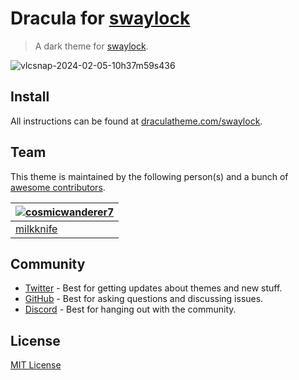 # Dracula for [swaylock](https://github.com/mortie/swaylock-effects)

> A dark theme for [swaylock](https://github.com/mortie/swaylock-effects).

![vlcsnap-2024-02-05-10h37m59s436](https://github.com/cosmicwanderer7/swaylock-effects/assets/65147258/3919e469-83f9-4678-b600-4d2ce7a7d8ce)

## Install

All instructions can be found at [draculatheme.com/swaylock](https://draculatheme.com/swaylock).

## Team

This theme is maintained by the following person(s) and a bunch of [awesome contributors](https://github.com/dracula/swaylock/graphs/contributors).

| [![cosmicwanderer7](https://github.com/cosmicwanderer7.png?size=100)](https://github.com/cosmicwanderer7) |
| ---------------------------------------------------------------------------------------- |
| [milkknife](https://github.com/cosmicwanderer7)                                          |

## Community

- [Twitter](https://twitter.com/draculatheme) - Best for getting updates about themes and new stuff.
- [GitHub](https://github.com/dracula/dracula-theme/discussions) - Best for asking questions and discussing issues.
- [Discord](https://draculatheme.com/discord-invite) - Best for hanging out with the community.

## License

[MIT License](./LICENSE)
